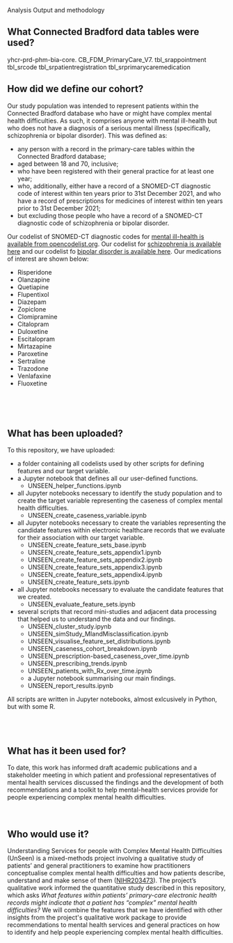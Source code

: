 Analysis Output and methodology

## What Connected Bradford data tables were used?
yhcr-prd-phm-bia-core.
	CB_FDM_PrimaryCare_V7.
		tbl_srappointment
		tbl_srcode
		tbl_srpatientregistration 
		tbl_srprimarycaremedication


## How did we define our cohort?
Our study population was intended to represent patients within the Connected Bradford database who have or might have complex mental health difficulties. As such, it comprises anyone with mental ill-health but who does not have a diagnosis of a serious mental illness (specifically, schizophrenia or bipolar disorder). This was  defined as:
- any person with a record in the primary-care tables within the Connected Bradford database;
- aged between 18 and 70, inclusive;
- who have been registered with their general practice for at least one year;
- who, additionally, either have a record of a SNOMED-CT diagnostic code of interest within ten years prior to 31st December 2021, and who have a record of prescriptions for medicines of interest within ten years prior to 31st December 2021;
- but excluding those people who have a record of a SNOMED-CT diagnostic code of schizophrenia or bipolar disorder.

Our codelist of SNOMED-CT diagnostic codes for [mental ill-health is available from opencodelist.org](https://www.opencodelists.org/codelist/user/ciaranmci/mental-disorder/5c00ffcc/). Our codelist for [schizophrenia is available here](https://www.opencodelists.org/codelist/user/ciaranmci/schizophrenia/37e4226d/) and our codelist fo [bipolar disorder is available here](https://www.opencodelists.org/codelist/user/ciaranmci/bipolar-disorder/6a0308d7/). Our medications of interest are shown below:
- Risperidone
- Olanzapine
- Quetiapine
- Flupentixol
- Diazepam
- Zopiclone
- Clomipramine
- Citalopram
- Duloxetine
- Escitalopram
- Mirtazapine
- Paroxetine
- Sertraline
- Trazodone
- Venlafaxine
- Fluoxetine
<br/>
<br/>
<br/>

## What has been uploaded?
To this repository, we have uploaded:
- a folder containing all codelists used by other scripts for defining features and our target variable.
- a Jupyter notebook that defines all our user-defined functions.
  - UNSEEN_helper_functions.ipynb
- all Jupyter notebooks necessary to identify the study population and to create the target variable representing the caseness of complex mental health difficulties.
  - UNSEEN_create_caseness_variable.ipynb
- all Jupyter notebooks necessary to create the variables representing the candidate features within electronic healthcare records that we evaluate for their association with our target variable.
  - UNSEEN_create_feature_sets_base.ipynb
  - UNSEEN_create_feature_sets_appendix1.ipynb
  - UNSEEN_create_feature_sets_appendix2.ipynb
  - UNSEEN_create_feature_sets_appendix3.ipynb
  - UNSEEN_create_feature_sets_appendix4.ipynb
  - UNSEEN_create_feature_sets.ipynb
- all Jupyter notebooks necessary to evaluate the candidate features that we created.
  - UNSEEN_evaluate_feature_sets.ipynb
- several scripts that record mini-studies and adjacent data processing that helped us to understand the data and our findings.
  - UNSEEN_cluster_study.ipynb
  - UNSEEN_simStudy_MIandMisclassification.ipynb
  - UNSEEN_visualise_feature_set_distributions.ipynb
  - UNSEEN_caseness_cohort_breakdown.ipynb
  - UNSEEN_prescription-based_caseness_over_time.ipynb
  - UNSEEN_prescribing_trends.ipynb
  - UNSEEN_patients_with_Rx_over_time.ipynb
  - a Jupyter notebook summarising our main findings.
  - UNSEEN_report_results.ipynb

All scripts are written in Jupyter notebooks, almost exlcusively in Python, but with some R.  
<br/>
<br/>
<br/>


## What has it been used for?
To date, this work has informed draft academic publications and a stakeholder meeting in which patient and professional representatives of mental health services discussed the findings and the development of both recommendations and a toolkit to help mental-health services provide for people experiencing complex mental health difficulties.
<br/>
<br/>
<br/>

## Who would use it?
Understanding Services for people with Complex Mental Health Difficulties (UnSeen) is a mixed-methods project involving a qualitative study of patients’ and general practitioners to examine how practitioners conceptualise complex mental health difficulties and how patients describe, understand and make sense of them ([NIHR203473](https://fundingawards.nihr.ac.uk/award/NIHR203473)). The project’s qualitative work informed the quantitative study described in this repository, which asks _What features within patients’ primary-care electronic health records might indicate that a patient has “complex” mental health difficulties?_ We will combine the features that we have identified with other insights from the project's qualitative work package to provide recommendations to mental health services and general practices on how to identify and help people experiencing complex mental health difficulties.

